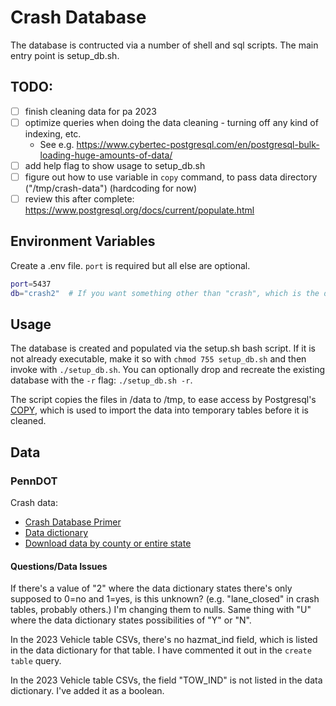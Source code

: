 # Crash Database

The database is contructed via a number of shell and sql scripts. The main entry point is setup_db.sh.

## TODO:

- [ ] finish cleaning data for pa 2023
- [ ] optimize queries when doing the data cleaning - turning off any kind of indexing, etc.
  - See e.g. <https://www.cybertec-postgresql.com/en/postgresql-bulk-loading-huge-amounts-of-data/> 
- [ ] add help flag to show usage to setup_db.sh
- [ ] figure out how to use variable in `copy` command, to pass data directory ("/tmp/crash-data") (hardcoding for now)
- [ ] review this after complete: <https://www.postgresql.org/docs/current/populate.html>

## Environment Variables

Create a .env file. `port` is required but all else are optional. 
```sh
port=5437
db="crash2"  # If you want something other than "crash", which is the default.
```

## Usage

The database is created and populated via the setup.sh bash script. If it is not already executable, make it so with `chmod 755 setup_db.sh` and then invoke with `./setup_db.sh`. You can optionally drop and recreate the existing database with the `-r` flag: `./setup_db.sh -r`.

The script copies the files in /data to /tmp, to ease access by Postgresql's <a href="https://www.postgresql.org/docs/17/sql-copy.html">COPY</a>, which is used to import the data into temporary tables before it is cleaned.

## Data

### PennDOT

Crash data:
  - [Crash Database Primer](https://gis.penndot.gov/gishub/crashZip/OPEN%20DATA%20PORTAL%20Database%20Primer%2010-16.pdf)
  - [Data dictionary](https://gis.penndot.gov/gishub/crashZip/Open%20Data%20Portal%20Data%20Dictionary%20(07-24).pdf)
  - [Download data by county or entire state](https://pennshare.maps.arcgis.com/apps/webappviewer/index.html?id=8fdbf046e36e41649bbfd9d7dd7c7e7e)

#### Questions/Data Issues

If there's a value of "2" where the data dictionary states there's only supposed to 0=no and 1=yes, is this unknown? (e.g. "lane_closed" in crash tables, probably others.) I'm changing them to nulls. Same thing with "U" where the data dictionary states possibilities of "Y" or "N". 

In the 2023 Vehicle table CSVs, there's no hazmat_ind field, which is listed in the data dictionary for that table. I have commented it out in the `create table` query.

In the 2023 Vehicle table CSVs, the field "TOW_IND" is not listed in the data dictionary. I've added it as a boolean.
